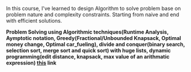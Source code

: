 
In this course, I've learned to design Algorithm to solve problem base on problem nature and complexity constraints. Starting from naive and end with efficient solutions.

__Problem Solving using Algorithmic techniques(Runtime Analysis, Aymptotic notation, Greedy(Fractional/Unbounded Knapsack, Optimal money change, Optimal car_fueling), divide and conquer(binary search, selection sort, merge sort and quick sort) with huge lists, dynamic programming(edit distance, knapsack, max value of an arithmatic expression) [this](https://coursera.org/share/72161b3795b7ada102bde0d2872bc844) link__

